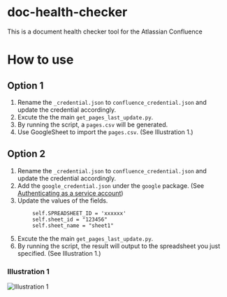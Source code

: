 # doc-health-checker
This is a document health checker tool for the Atlassian Confluence


# How to use
## Option 1
1. Rename the `_credential.json` to `confluence_credential.json` and update the credential accordingly.
2. Excute the the main `get_pages_last_update.py`.
3. By running the script, a `pages.csv` will be generated.
4. Use GoogleSheet to import the `pages.csv`. (See Illustration 1.)

## Option 2
1. Rename the `_credential.json` to `confluence_credential.json` and update the credential accordingly.
2. Add the `google_credential.json` under the `google` package. (See [Authenticating as a service account](https://cloud.google.com/docs/authentication/production#manually))
3. Update the values of the fields.
```
        self.SPREADSHEET_ID = 'xxxxxx'
        self.sheet_id = "123456"
        self.sheet_name = "sheet1"
```
5. Excute the the main `get_pages_last_update.py`.
6. By running the script, the result will output to the spreadsheet you just specified. (See Illustration 1.)


### Illustration 1
![Illustration 1](https://user-images.githubusercontent.com/4138501/141038961-96736866-bfe5-4200-bdf1-d4e4feab522a.png)
